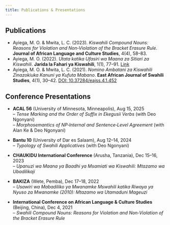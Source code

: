 ```yaml
---
title: Publications & Presentations
---
```


## Publications
- Ayiega, M. O. & Mwita, L. C. (2023). *Kiswahili Compound Nouns: Reasons for Violation and Non‑Violation of the Bracket Erasure Rule*. **Journal of African Language and Culture Studies**, 4(4), 58–83.
- Ayiega, M. O. (2022). *Utata katika Ufasiri wa Maana za Sitiari za Kiswahili*. **Jarida la Fahari ya Kiswahili**, 1(1), 77–91. [Link](https://rucu.ac.tz/JAFAKI.html)
- Ayiega, M. O. & Mwita, L. C. (2021). *Nomino Ambatani za Kiswahili Zinazokiuka Kanuni ya Kufuta Mabano*. **East African Journal of Swahili Studies**, 4(1), 30–42. [DOI: 10.37284/eajss.4.1.452](https://doi.org/10.37284/eajss.4.1.452)

## Conference Presentations
- **ACAL 56** (University of Minnesota, Minneapolis), Aug 15, 2025  
  – *Tense Marking and the Order of Suffix in Ekegusii Verbs* (with Deo Ngonyani)  
  – *Morphosemantics of NP‑Internal and Sentence‑Level Agreement* (with Alan Ke & Deo Ngonyani)

- **Bantu 10** (University of Dar es Salaam), Aug 12–14, 2024  
  – *Typology of Swahili Applicatives* (with Deo Ngonyani)

- **CHAUKIDU International Conference** (Arusha, Tanzania), Dec 15–16, 2023  
  – *Upanuzi wa Maana ya Baadhi ya Msamiati wa Kiswahili: Mtazamo wa Ubadilikaji*

- **BAKIZA** (Wete, Pemba), Dec 17–18, 2022  
  – *Usawiri wa Mabadiliko ya Mwanamke Mswahili katika Riwaya ya Nyuso za Mwanamke (2010): Mtazamo wa Utamaduni Mageuzi*

- **International Conference on African Language & Culture Studies** (Beijing, China), Dec 4, 2021  
  – *Swahili Compound Nouns: Reasons for Violation and Non‑Violation of the Bracket Erasure Rule*
